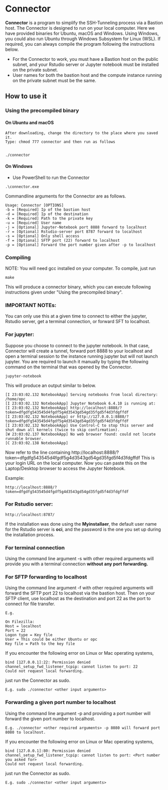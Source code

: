 # Connector

__Connector__ is a program to simplify the SSH-Tunneling process via a Bastion host. The Connector is designed to run on your local computer. Here we have provided binaries for Ubuntu, macOS and Windows. Using Windows, you could also run Ubuntu through Windows Subsystem for Linux (WSL). If required, you can always compile the program following the instructions below. 

* For the Connector to work, you must have a Bastion host on the public subnet, and your Rstudio server or Jupyter notebook must be installed on the private subnet. 
* User names for both the bastion host and the compute instance running on the private subnet must be the same.


## How to use it

### Using the precompiled binary


#### On Ubuntu and macOS

```{bash}
After downloading, change the directory to the place where you saved it.
Type: chmod 777 connector and then run as follows


./connector

```

#### On Windows

* Use PowerShell to run the Connector

```{bash}
.\connector.exe
```


Commandline arguments for the Connector are as follows. 

```{bash}
Usage: Connector [OPTIONS] 
-b = [Required] Ip of the bastion host
-d = [Required] Ip of the destination
-k = [Required] Path to the private key
-u = [Required] User name
-j = [Optional] Jupyter-Notebook port 8888 forward to localhost
-r = [Optional] Rstudio-server port 8787 forward to localhost
-s = [Optional] Only shell access
-f = [Optional] SFTP port (22) forward to localhost
-p = [Optional] Forward the port number given after -p to localhost
```


### Compiling

NOTE: You will need gcc installed on your computer. To compile, just run

```{bash}
make
```

This will produce a connector binary, which you can execute following instructions given under "Using the precompiled binary". 


### IMPORTANT NOTEs: 

You can only use this at a given time to connect to either the jupyter, Rstudio server, get a terminal connection, or forward SFT to localhost. 

### For jupyter:

Suppose you choose to connect to the jupyter notebook. In that case, Connector will create a tunnel, forward port 8888 to your localhost and open a terminal session to the instance running jupyter but will not launch jupyter. You are required to launch it manually by typing the following command on the terminal that was opened by the Connector. 


```{bash}
jupyter-notebook
```

This will produce an output similar to below.

```{bash}
[I 23:03:02.132 NotebookApp] Serving notebooks from local directory: /home/opc
[I 23:03:02.132 NotebookApp] Jupyter Notebook 6.4.10 is running at:
[I 23:03:02.132 NotebookApp] http://localhost:8888/?token=dfgdfg543545d4fgdf5g4d3543gd54gd35fgd5f4d3fdgffdf
[I 23:03:02.132 NotebookApp] or http://127.0.0.1:8888/?token=dfgdfg543545d4fgdf5g4d3543gd54gd35fgd5f4d3fdgffdf
[I 23:03:02.132 NotebookApp] Use Control-C to stop this server and shut down all kernels (twice to skip confirmation).
[W 23:03:02.137 NotebookApp] No web browser found: could not locate runnable browser.
[C 23:03:02.138 NotebookApp] 
```

Now refer to the line containing 
http://localhost:8888/?token=dfgdfg543545d4fgdf5g4d3543gd54gd35fgd5f4d3fdgffdf
This is your login URL on the local computer. Now you can paste this on the Laptop/Desktop browser to access the Jupyter Notebook.

Example:

	http://localhost:8888/?token=dfgdfg543545d4fgdf5g4d3543gd54gd35fgd5f4d3fdgffdf


### For Rstudio server:

	http://localhost:8787/

If the installation was done using the __Myinstallaer__, the default user name for the Rstudio server is __oci__, and the password is the one you set up during the installation process.

### For terminal connection

Using the command line argument -s with other required arguments will provide you with a terminal connection __without any port forwarding.__ 


### For SFTP forwarding to localhost

Using the command line argument -f with other required arguments will forward the SFTP port 22 to localhost via the bastion host. Then on your SFTP client, use localhost as the destination and port 22 as the port to connect for file transfer. 


```{}
E.g. 

On Filezilla: 
Host = localhost
Port = 22
Logon type = Key file
User = This could be either Ubuntu or opc
Key file = Path to the key file
```

If you encounter the following error on Linux or Mac operating systems, 

```{bash}
bind [127.0.0.1]:22: Permission denied
channel_setup_fwd_listener_tcpip: cannot listen to port: 22
Could not request local forwarding.
```

just run the Connector as sudo. 

	E.g. sudo ./connector <other input arguments>


### Forwarding a given port number to localhost

Using the command line argument -p and providing a port number will forward the given port number to localhost. 

	E.g. ./connector <other required arguments> -p 8080 will forward port 8080 to localhost.


If you encounter the following error on Linux or Mac operating systems, 

```{bash}
bind [127.0.0.1]:80: Permission denied
channel_setup_fwd_listener_tcpip: cannot listen to port: <Port number you asked for>
Could not request local forwarding.
```

just run the Connector as sudo. 

	E.g. sudo ./connector <other input arguments>